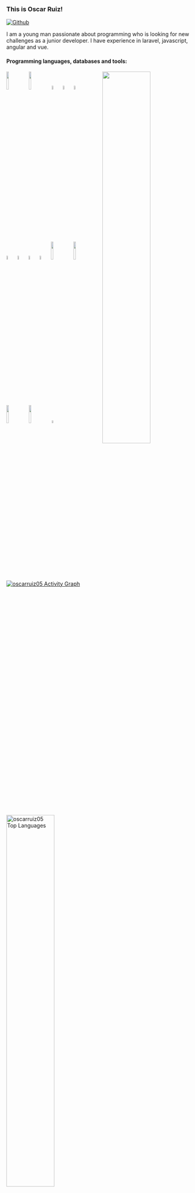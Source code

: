 ### This is Oscar Ruiz!

[![Github](https://img.shields.io/badge/-Github-000?style=flat&logo=Github&logoColor=white)](https://github.com/oscarruiz05)

I am a young man passionate about programming who is looking for new challenges as a junior developer.
I have experience in laravel, javascript, angular and vue.


#### Programming languages, databases and tools: 
<p>
	<img width="50%" align="right" src="https://github-readme-stats.vercel.app/api?username=oscarruiz05&show_icons=true&hide_border=true&theme=chartreuse-dark" />

<code><img width="11%" src="https://www.vectorlogo.zone/logos/laravel/laravel-ar21.svg"></code>
<code><img width="11%" src="https://www.vectorlogo.zone/logos/apache/apache-official.svg"></code>
<code><img width="5%" src="https://www.vectorlogo.zone/logos/javascript/javascript-icon.svg"></code>
<code><img width="5%" src="https://www.vectorlogo.zone/logos/w3_html5/w3_html5-icon.svg"></code>
<code><img width="5%" src="https://www.vectorlogo.zone/logos/mysql/mysql-icon.svg"></code>
<br />
<br />
<code><img width="5%" src="https://www.vectorlogo.zone/logos/git-scm/git-scm-icon.svg"></code>
<code><img width="5%" src="https://www.vectorlogo.zone/logos/phpmyadmin/phpmyadmin-icon.svg"></code>
<code><img width="5%" src="https://www.vectorlogo.zone/logos/php/php-icon.svg"></code>
<code><img width="5%" src="https://www.vectorlogo.zone/logos/getbootstrap/getbootstrap-icon.svg"></code>
<code><img width="11%" src="https://www.vectorlogo.zone/logos/digitalocean/digitalocean-ar21.svg"></code>
<code><img width="11%" src="https://www.vectorlogo.zone/logos/ubuntu/ubuntu-ar21.svg"></code>
<code><img width="11%" src="https://www.vectorlogo.zone/logos/vuejs/vuejs-ar21.svg"></code>
<code><img width="11%" src="https://www.vectorlogo.zone/logos/angular/angular-ar21.svg"></code>
<code><img width="4%" src="https://www.vectorlogo.zone/logos/typescriptlang/typescriptlang-icon.svg"></code>
</p>
<br/>
<a href="https://github.com/ashutosh00710/github-readme-activity-graph"><img alt="oscarruiz05 Activity Graph" src="https://github-readme-activity-graph.cyclic.app/graph/?username=oscarruiz05&bg_color=1F222E&color=F8D866&line=F85D7F&point=FFFFFF&hide_border=true" /></a>
 <a href="https://github.com/anuraghazra/github-readme-stats"><img alt="oscarruiz05 Top Languages" src="https://github-readme-stats.vercel.app/api/top-langs/?username=oscarruiz05&langs_count=8&layout=compact&theme=chartreuse-dark&hide_border=true&bg_color=1F222E&title_color=F85D7F&icon_color=F8D866&hide=Jupyter%20Notebook" width="50%"/></a>


